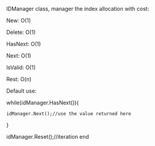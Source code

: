 IDManager class, manager the index allocation with cost:

New: O(1)

Delete: O(1)

HasNext: O(1)

Next: O(1)

IsValid: O(1)

Rest: O(n)

Default use:

while(idManager.HasNext()){
	
	idManager.Next();//use the value returned here

}

idManager.Reset();//iteration end